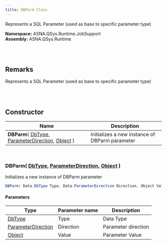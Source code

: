 ```yaml
---
title: DBParm Class
---
```


Represents a SQL Parameter (used as base to specific parameter type)

**Namespace:** ASNA.QSys.Runtime.JobSupport <br/>
**Assembly:** ASNA.QSys.Runtime

<br>
<br>

## Remarks

Represents a SQL Parameter (used as base to specific parameter type)

[//]: # ($$TODO: Complete the Remarks section.)

<br>
<br>

## Constructor

| Name |  Description 
| --- | --- 
| **DBParm**( [DbType](https://docs.microsoft.com/en-us/dotnet/api/system.data.dbtype), [ParameterDirection](https://docs.microsoft.com/en-us/dotnet/api/system.data.parameterdirection), [Object](https://docs.microsoft.com/en-us/dotnet/api/system.object) ) | Initializes a new instance of DBParm parameter

<br>

### DBParm( [DbType](https://docs.microsoft.com/en-us/dotnet/api/system.data.dbtype), [ParameterDirection](https://docs.microsoft.com/en-us/dotnet/api/system.data.parameterdirection), [Object](https://docs.microsoft.com/en-us/dotnet/api/system.object) )

Initializes a new instance of DBParm parameter

```cs
DBParm( Data.DbType Type, Data.ParameterDirection Direction, Object Value );
```

#### Parameters

| Type | Parameter name | Description
| --- | --- | ---
| [DbType](https://docs.microsoft.com/en-us/dotnet/api/system.data.dbtype) | Type | Data Type 
| [ParameterDirection](https://docs.microsoft.com/en-us/dotnet/api/system.data.parameterdirection) | Direction | Parameter direction 
| [Object](https://docs.microsoft.com/en-us/dotnet/api/system.object) | Value | Parameter Value 

<br>


<br>
<br>

